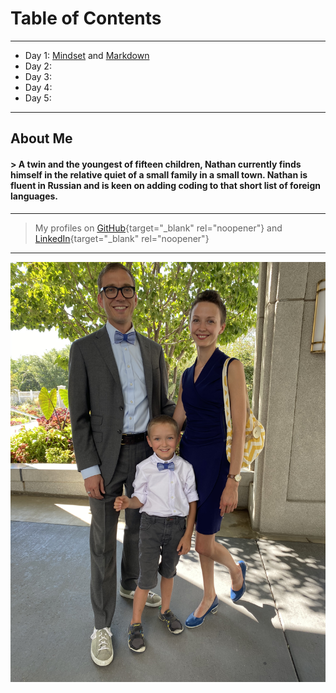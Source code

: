 # Table of Contents  
---
+ Day 1: [Mindset](MINDSET.md) and [Markdown](MARKDOWN.md)
+ Day 2:
+ Day 3:
+ Day 4:
+ Day 5: 
---
## About Me
#### > A twin and the youngest of fifteen children, Nathan currently finds himself in the relative quiet of a small family in a small town. Nathan is fluent in Russian and is keen on adding coding to that short list of foreign languages.
---
> My profiles on [GitHub](https://github.com/nathanrhead){target="_blank" rel="noopener"} and [LinkedIn](linkedin.com/in/nathanrheadcox){target="_blank" rel="noopener"}
---
![Family Photo](F4C0E7A3-ED07-4425-8F28-BF1041F3C49E.jpeg)
